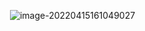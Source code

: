​           ![image-20220415161049027](C:\Users\86181\AppData\Roaming\Typora\typora-user-images\image-20220415161049027.png)